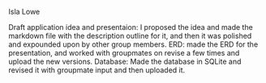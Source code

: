 Isla Lowe

Draft application idea and presentaion: I proposed the idea and made the markdown file with the description outline for it, and then it was polished and expounded upon by other group members.
ERD: made the ERD for the presentation, and worked with groupmates on revise a few times and upload the new versions.
Database: Made the database in SQLite and revised it with groupmate input and then uploaded it.
